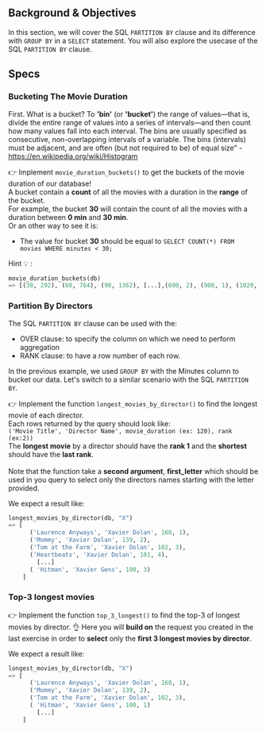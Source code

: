## Background & Objectives

In this section, we will cover the SQL `PARTITION BY` clause and its difference with `GROUP BY` in a `SELECT` statement. You will also explore the usecase of  the SQL `PARTITION BY` clause.

## Specs

### Bucketing The Movie Duration

First. What is a bucket?
To **'bin'** (or **'bucket'**) the range of values—that is, divide the entire range of values into a series of intervals—and then count how many values fall into each interval. The bins are usually specified as consecutive, non-overlapping intervals of a variable. The bins (intervals) must be adjacent, and are often (but not required to be) of equal size" - https://en.wikipedia.org/wiki/Histogram

👉 Implement `movie_duration_buckets()` to get the buckets of the movie duration of our database!<br>
A bucket contain a **count** of all the movies with a duration in the **range** of the bucket.<br>
For example, the bucket **30** will contain the count of all the movies with a duration between **0 min** and **30 min**.<br>
Or an other way to see it is:
- The value for bucket **30** should be equal to `SELECT COUNT(*) FROM movies WHERE minutes < 30;`

Hint 💡 :

```python
movie_duration_buckets(db)
=> [(30, 292), (60, 764), (90, 1362), [...],(690, 2), (900, 1), (1020, 1)]
```

### Partition By Directors

The SQL `PARTITION BY` clause can be used with the:
- OVER clause: to specify the column on which we need to perform aggregation
- RANK clause: to have a row number of each row.

In the previous example, we used `GROUP BY` with the Minutes column to bucket our data. Let's switch to a similar scenario with the SQL `PARTITION BY`.

👉 Implement the function `longest_movies_by_director()` to find the longest movie of each director.<br>
Each rows returned by the query should look like:<br>
`('Movie Title', 'Director Name', movie_duration (ex: 120), rank (ex:2))`<br>
The **longest movie** by a director should have the **rank 1** and the **shortest** should have the **last rank**.<br>
<br>
Note that the function take a **second argument**, **first_letter** which should be used in you query to select only the directors names starting with the letter provided.<br>


We expect a result like:

```python
longest_movies_by_director(db, "X")
=> [
      ('Laurence Anyways', 'Xavier Dolan', 168, 1),
      ('Mommy', 'Xavier Dolan', 139, 2),
      ('Tom at the Farm', 'Xavier Dolan', 102, 3),
      ('Heartbeats', 'Xavier Dolan', 101, 4),
        [...]
      ( 'Hitman', 'Xavier Gens', 100, 3)
    ]
```

### Top-3 longest movies

👉 Implement the function `top_3_longest()` to find the top-3 of longest movies by director. 👌
Here you will **build on** the request you created in the last exercise in order to **select** only the **first 3 longest movies by director**.

We expect a result like:

```python
longest_movies_by_director(db, "X")
=> [
      ('Laurence Anyways', 'Xavier Dolan', 168, 1),
      ('Mommy', 'Xavier Dolan', 139, 2),
      ('Tom at the Farm', 'Xavier Dolan', 102, 3),
      ( 'Hitman', 'Xavier Gens', 100, 1)
        [...]
    ]
```

